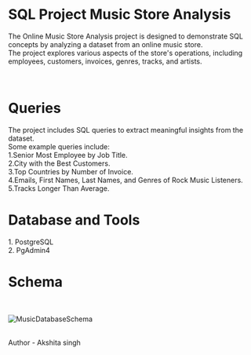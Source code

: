 # SQL Project Music Store Analysis
The Online Music Store Analysis project is designed to demonstrate SQL concepts by analyzing a dataset from an online music store. <br> The project explores various aspects of the store's operations, including employees, customers, invoices, genres, tracks, and artists. 

<br>
<h1><b>Queries</b></h1>
The project includes SQL queries to extract meaningful insights from the dataset.<br>
Some example queries include:<br>
1.Senior Most Employee by Job Title.<br>
2.City with the Best Customers.<br>
3.Top Countries by Number of Invoice.<br>
4.Emails, First Names, Last Names, and Genres of Rock Music Listeners.<br>
5.Tracks Longer Than Average.<br>



<h1><b> Database and Tools</b></h1>
1. PostgreSQL<br>
2. PgAdmin4<br>


<h1><b> Schema</b></h1><br>

![MusicDatabaseSchema](https://github.com/akshitasinghh/Music-store-database/assets/115615303/9bb47a30-3290-499a-8b2e-e34d1e1ddf90)

<br>
Author - Akshita singh



